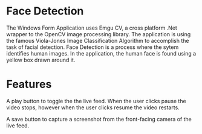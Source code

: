 # Face Detection
The Windows Form Application uses Emgu CV, a cross platform .Net wrapper to the OpenCV image processing library. The application is using the famous Viola-Jones Image Classification Algorithm to accomplish the task of facial detection. Face Detection is a process where the sytem identifies human images. In the application, the human face is found using a yellow box drawn around it.

# Features
A play button to toggle the the live feed. When the user clicks pause the video stops, however when the user clicks resume the video restarts. 

A save button to capture a screenshot from the front-facing camera of the live feed.
